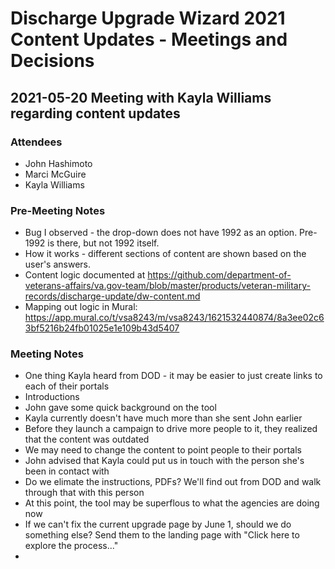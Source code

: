 # Discharge Upgrade Wizard 2021 Content Updates - Meetings and Decisions

## 2021-05-20 Meeting with Kayla Williams regarding content updates

### Attendees
- John Hashimoto
- Marci McGuire
- Kayla Williams

### Pre-Meeting Notes
- Bug I observed - the drop-down does not have 1992 as an option. Pre-1992 is there, but not 1992 itself.
- How it works - different sections of content are shown based on the user's answers.
- Content logic documented at https://github.com/department-of-veterans-affairs/va.gov-team/blob/master/products/veteran-military-records/discharge-update/dw-content.md
- Mapping out logic in Mural: https://app.mural.co/t/vsa8243/m/vsa8243/1621532440874/8a3ee02c63bf5216b24fb01025e1e109b43d5407

### Meeting Notes
- One thing Kayla heard from DOD - it may be easier to just create links to each of their portals
- Introductions
- John gave some quick background on the tool
- Kayla currently doesn't have much more than she sent John earlier
- Before they launch a campaign to drive more people to it, they realized that the content was outdated
- We may need to change the content to point people to their portals
- John advised that Kayla could put us in touch with the person she's been in contact with
- Do we elimate the instructions, PDFs? We'll find out from DOD and walk through that with this person
- At this point, the tool may be superflous to what the agencies are doing now
- If we can't fix the current upgrade page by June 1, should we do something else? Send them to the landing page with "Click here to explore the process..."
-
